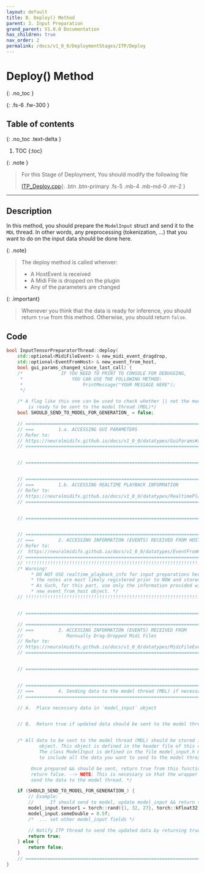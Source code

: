```yaml
---
layout: default
title: B. Deploy() Method
parent: 3. Input Preparation
grand_parent: V1.0.0 Documentation
has_children: true
nav_order: 2
permalink: /docs/v1_0_0/DeploymentStages/ITP/Deploy
---
```


# Deploy() Method
{: .no_toc }

{: .fs-6 .fw-300 }

## Table of contents
{: .no_toc .text-delta }

1. TOC
{:toc}

{: .note }
> For this Stage of Deployment, You should modify the following file
> 
> [ITP_Deploy.cpp](https://github.com/behzadhaki/NeuralMidiFXPlugin/blob/master/NeuralMidiFXPlugin/NeuralMidiFXPlugin/ITP_Deploy.cpp){: .btn .btn-primary .fs-5 .mb-4 .mb-md-0 .mr-2 }

---


## Description

In this method, you should prepare the `ModelInput` struct and send it to the `MDL` thread. In other words, 
any preprocessing (tokenization, ...) that you want to do on the input data should be done here. 

{: .note}
> The deploy method is called whenver:
>  - A HostEvent is received
>  - A Midi File is dropped on the plugin
>  - Any of the parameters are changed

{: .important}
> Whenever you think that the data is ready for inference, you should return `true` from this method.
> Otherwise, you should return `false`. 

## Code

```c++
bool InputTensorPreparatorThread::deploy(
    std::optional<MidiFileEvent> & new_midi_event_dragdrop,
    std::optional<EventFromHost> & new_event_from_host,
    bool gui_params_changed_since_last_call) {
    /*              IF YOU NEED TO PRINT TO CONSOLE FOR DEBUGGING,
     *                  YOU CAN USE THE FOLLOWING METHOD:
     *                      PrintMessage("YOUR MESSAGE HERE");
     */

    /* A flag like this one can be used to check whether || not the model input
        is ready to be sent to the model thread (MDL)*/
    bool SHOULD_SEND_TO_MODEL_FOR_GENERATION_ = false;

    // =================================================================================
    // ===         1.a. ACCESSING GUI PARAMETERS
    // Refer to:
    // https://neuralmidifx.github.io/docs/v1_0_0/datatypes/GuiParams#accessing-the-ui-parameters
    // =================================================================================


    // =================================================================================


    // =================================================================================
    // ===         1.b. ACCESSING REALTIME PLAYBACK INFORMATION
    // Refer to:
    // https://neuralmidifx.github.io/docs/v1_0_0/datatypes/RealtimePlaybackInfo#accessing-the-realtimeplaybackinfo
    // =================================================================================


    // =================================================================================


    // =================================================================================
    // ===         2. ACCESSING INFORMATION (EVENTS) RECEIVED FROM HOST
    // Refer to:
    //  https://neuralmidifx.github.io/docs/v1_0_0/datatypes/EventFromHost
    // =================================================================================
    // !!!!!!!!!!!!!!!!!!!!!!!!!!!!!!!!!!!!!!!!!!!!!!!!!!!!!!!!!!!!!!!!!!!!!!!!!!!!!
    /* Warning!
         * DO NOT USE realtime_playback_info for input preparations here, because
         * the notes are most likely registered prior to NOW and stored in the queue for access
         * As Such, for this part, use only the information provided within the received
         * new_event_from_host object. */
    // !!!!!!!!!!!!!!!!!!!!!!!!!!!!!!!!!!!!!!!!!!!!!!!!!!!!!!!!!!!!!!!!!!!!!!!!!!!!!


    // =================================================================================

    // =================================================================================
    // ===         3. ACCESSING INFORMATION (EVENTS) RECEIVED FROM
    //                Mannually Drag-Dropped Midi Files
    // Refer to:
    // https://neuralmidifx.github.io/docs/v1_0_0/datatypes/MidiFileEvent
    // =================================================================================


    // =================================================================================


    // =================================================================================
    // ===         4. Sending data to the model thread (MDL) if necessary
    // =================================================================================

    // A.  Place necessary data in `model_input` object


    // B.  Return true if updated data should be sent to the model thread (MDL)


    /* All data to be sent to the model thread (MDL) should be stored in the model_input
            object. This object is defined in the header file of this class.
            The class ModelInput is defined in the file model_input.h && should be modified
            to include all the data you want to send to the model thread.

         Once prepared && should be sent, return true from this function! Otherwise,
         return false. --> NOTE: This is necessary so that the wrapper can know when to
         send the data to the model thread. */

    if (SHOULD_SEND_TO_MODEL_FOR_GENERATION_) {
        // Example:
        //      If should send to model, update model_input && return true
        model_input.tensor1 = torch::rand({1, 32, 27}, torch::kFloat32);
        model_input.someDouble = 0.5f;
        /*  ... set other model_input fields */

        // Notify ITP thread to send the updated data by returning true
        return true;
    } else {
        return false;
    }
    // =================================================================================
}

```